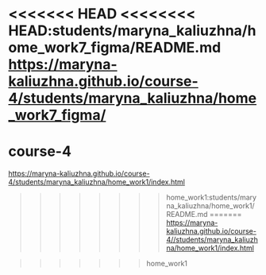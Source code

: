 <<<<<<< HEAD
<<<<<<<< HEAD:students/maryna_kaliuzhna/home_work7_figma/README.md
https://maryna-kaliuzhna.github.io/course-4/students/maryna_kaliuzhna/home_work7_figma/
========
# course-4
https://maryna-kaliuzhna.github.io/course-4/students/maryna_kaliuzhna/home_work1/index.html
>>>>>>>> home_work1:students/maryna_kaliuzhna/home_work1/README.md
=======
https://maryna-kaliuzhna.github.io/course-4//students/maryna_kaliuzhna/home_work1/index.html

>>>>>>> home_work1
